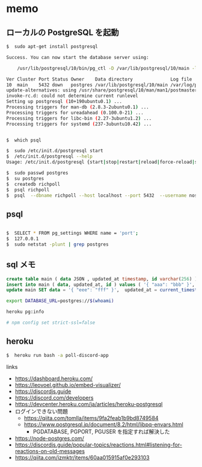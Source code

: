 # memo

## ローカルの PostgreSQL を起動

```sh
$  sudo apt-get install postgresql

Success. You can now start the database server using:

    /usr/lib/postgresql/10/bin/pg_ctl -D /var/lib/postgresql/10/main -l logfile start

Ver Cluster Port Status Owner    Data directory              Log file
10  main    5432 down   postgres /var/lib/postgresql/10/main /var/log/postgresql/postgresql-10-main.log
update-alternatives: using /usr/share/postgresql/10/man/man1/postmaster.1.gz to provide /usr/share/man/man1/postmaster.1.gz (postmaster.1.gz) in auto mode
invoke-rc.d: could not determine current runlevel
Setting up postgresql (10+190ubuntu0.1) ...
Processing triggers for man-db (2.8.3-2ubuntu0.1) ...
Processing triggers for ureadahead (0.100.0-21) ...
Processing triggers for libc-bin (2.27-3ubuntu1.2) ...
Processing triggers for systemd (237-3ubuntu10.42) ...


$  which psql

$  sudo /etc/init.d/postgresql start
$  /etc/init.d/postgresql --help
Usage: /etc/init.d/postgresql {start|stop|restart|reload|force-reload|status} [version ..]

$  sudo passwd postgres
$  su postgres
$  createdb richpoll
$  psql richpoll
$  psql  --dbname richpoll --host localhost --port 5432  --username noshiro


```

## psql

```sh

$  SELECT * FROM pg_settings WHERE name = 'port';
$  127.0.0.1
$  sudo netstat -plunt | grep postgres
```

## sql メモ

```sql
create table main ( data JSON , updated_at timestamp, id varchar(256) );
insert into main ( data, updated_at, id ) values ( '{ "aaa": "bbb" }', current_timestamp, '2021-03-20 v2' );
update main SET data = '{ "eee": "fff" }',  updated_at = current_timestamp where id = '2021-03-20';
```

```sh
export DATABASE_URL=postgres://$(whoami)

heroku pg:info

# npm config set strict-ssl=false
```

## heroku

```sh
$  heroku run bash -a poll-discord-app

```


<!--

memo

git subtree push --prefix packages/others/poll_discord_app/ heroku main

git push heroku `git subtree split --prefix #{dir_name} main`:main --force

```
[remote "heroku"]
  url = https://git.heroku.com/poll-discord-app.git
  fetch = +refs/heads/*:refs/remotes/heroku/*
```

-->

links

- https://dashboard.heroku.com/
- https://leovoel.github.io/embed-visualizer/
- https://discordjs.guide
- https://discord.com/developers
- https://devcenter.heroku.com/ja/articles/heroku-postgresql
- ログインできない問題
  - https://qiita.com/tomlla/items/9fa2feab1b9bd8749584
  - https://www.postgresql.jp/document/8.2/html/libpq-envars.html
    - PGDATABASE, PGPORT, PGUSER を指定すれば解決した
- https://node-postgres.com/
- https://discordjs.guide/popular-topics/reactions.html#listening-for-reactions-on-old-messages
- https://qiita.com/izmktr/items/60aa015915af0e293103
